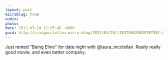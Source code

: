 ```yaml
---
layout: post
microblog: true
audio: 
photo: 
date: 2012-03-24 21:25:45 -0600
guid: http://craigmcclellan.micro.blog/2012/03/25/t183756529839767552.html
---
```

Just rented "Being Elmo" for date night with @laura_mcclellan. Really really good movie, and even better company.
